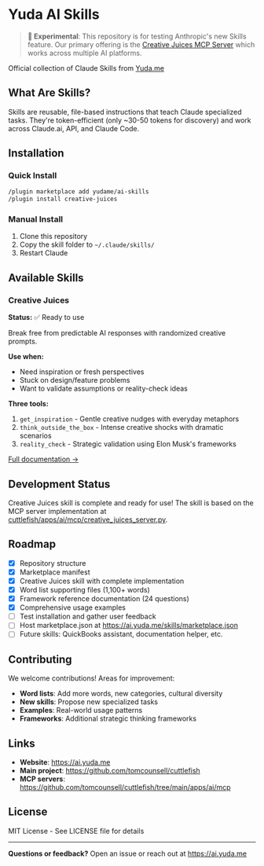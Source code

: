 # Yuda AI Skills

> **🧪 Experimental**: This repository is for testing Anthropic's new Skills feature. Our primary offering is the [Creative Juices MCP Server](https://github.com/tomcounsell/cuttlefish/tree/main/apps/ai/mcp) which works across multiple AI platforms.

Official collection of Claude Skills from [Yuda.me](https://ai.yuda.me)

## What Are Skills?

Skills are reusable, file-based instructions that teach Claude specialized tasks. They're token-efficient (only ~30-50 tokens for discovery) and work across Claude.ai, API, and Claude Code.

## Installation

### Quick Install

```bash
/plugin marketplace add yudame/ai-skills
/plugin install creative-juices
```

### Manual Install

1. Clone this repository
2. Copy the skill folder to `~/.claude/skills/`
3. Restart Claude

## Available Skills

### Creative Juices

**Status:** ✅ Ready to use

Break free from predictable AI responses with randomized creative prompts.

**Use when:**
- Need inspiration or fresh perspectives
- Stuck on design/feature problems
- Want to validate assumptions or reality-check ideas

**Three tools:**
1. `get_inspiration` - Gentle creative nudges with everyday metaphors
2. `think_outside_the_box` - Intense creative shocks with dramatic scenarios
3. `reality_check` - Strategic validation using Elon Musk's frameworks

[Full documentation →](./creative-juices/SKILL.md)

## Development Status

Creative Juices skill is complete and ready for use! The skill is based on the MCP server implementation at [cuttlefish/apps/ai/mcp/creative_juices_server.py](https://github.com/tomcounsell/cuttlefish/blob/main/apps/ai/mcp/creative_juices_server.py).

## Roadmap

- [x] Repository structure
- [x] Marketplace manifest
- [x] Creative Juices skill with complete implementation
- [x] Word list supporting files (1,100+ words)
- [x] Framework reference documentation (24 questions)
- [x] Comprehensive usage examples
- [ ] Test installation and gather user feedback
- [ ] Host marketplace.json at https://ai.yuda.me/skills/marketplace.json
- [ ] Future skills: QuickBooks assistant, documentation helper, etc.

## Contributing

We welcome contributions! Areas for improvement:

- **Word lists**: Add more words, new categories, cultural diversity
- **New skills**: Propose new specialized tasks
- **Examples**: Real-world usage patterns
- **Frameworks**: Additional strategic thinking frameworks

## Links

- **Website**: https://ai.yuda.me
- **Main project**: https://github.com/tomcounsell/cuttlefish
- **MCP servers**: https://github.com/tomcounsell/cuttlefish/tree/main/apps/ai/mcp

## License

MIT License - See LICENSE file for details

---

**Questions or feedback?** Open an issue or reach out at https://ai.yuda.me
